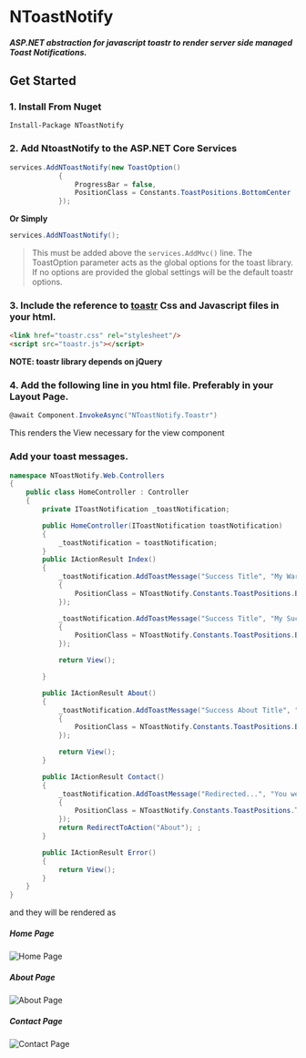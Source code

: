 # NToastNotify
##### ASP.NET abstraction for javascript toastr to render server side managed Toast Notifications.

## Get Started
### 1. Install From Nuget
`Install-Package NToastNotify`

### 2. Add NtoastNotify to the ASP.NET Core Services
```C#
services.AddNToastNotify(new ToastOption()
            {
                ProgressBar = false,
                PositionClass = Constants.ToastPositions.BottomCenter
            });
```
**Or Simply**
```C#
services.AddNToastNotify();
```
> This must be added above the `services.AddMvc()` line. 
The ToastOption parameter acts as the global options for the toast library. If no options are  provided the global settings will be the default toastr options.


### 3. Include the reference to [toastr](http://codeseven.github.io/toastr/) Css and Javascript files in your html.
```html
<link href="toastr.css" rel="stylesheet"/>
<script src="toastr.js"></script>
```
**NOTE: toastr library depends on jQuery**

### 4. Add the following line in you html file. Preferably in your Layout Page.
```c#
@await Component.InvokeAsync("NToastNotify.Toastr")
```
This renders the View necessary for the view component

### Add your toast messages.

```c#
namespace NToastNotify.Web.Controllers
{
    public class HomeController : Controller
    {
        private IToastNotification _toastNotification;

        public HomeController(IToastNotification toastNotification)
        {
            _toastNotification = toastNotification;
        }
        public IActionResult Index()
        {
            _toastNotification.AddToastMessage("Success Title", "My Warning Message", ToastEnums.ToastType.Warning, new ToastOption()
            {
                PositionClass = NToastNotify.Constants.ToastPositions.BottomFullWidth
            });

            _toastNotification.AddToastMessage("Success Title", "My Success Message", ToastEnums.ToastType.Success, new ToastOption()
            {
                PositionClass = NToastNotify.Constants.ToastPositions.BottomRight
            });

            return View();

        }

        public IActionResult About()
        {
            _toastNotification.AddToastMessage("Success About Title", "My About Warning Message", ToastEnums.ToastType.Warning, new ToastOption()
            {
                PositionClass = NToastNotify.Constants.ToastPositions.BottomFullWidth
            });

            return View();
        }

        public IActionResult Contact()
        {
            _toastNotification.AddToastMessage("Redirected...", "You were redirected from Contact Page.", ToastEnums.ToastType.Info, new ToastOption()
            {
                PositionClass = NToastNotify.Constants.ToastPositions.TopCenter
            });
            return RedirectToAction("About"); ;
        }

        public IActionResult Error()
        {
            return View();
        }
    }
}
```
and they will be rendered as 

##### Home Page
![Home Page](https://raw.githubusercontent.com/nabinked/NToastNotify/master/sample/NToastNotify.Web/wwwroot/images/home.png)
##### About Page
![About Page](https://raw.githubusercontent.com/nabinked/NToastNotify/master/sample/NToastNotify.Web/wwwroot/images/about.PNG)
##### Contact Page
![Contact Page](https://raw.githubusercontent.com/nabinked/NToastNotify/master/sample/NToastNotify.Web/wwwroot/images/contact.PNG)
